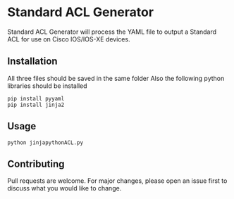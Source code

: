 # Standard ACL Generator

Standard ACL Generator will process the YAML file to output a Standard ACL for use on Cisco IOS/IOS-XE devices.

## Installation

All three files should be saved in the same folder
Also the following python libraries should be installed
```
pip install pyyaml
pip install jinja2
```

## Usage

```
python jinjapythonACL.py
```

## Contributing
Pull requests are welcome. For major changes, please open an issue first to discuss what you would like to change.
